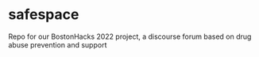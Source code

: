 # safespace
Repo for our BostonHacks 2022 project, a discourse forum based on drug abuse prevention and support 
